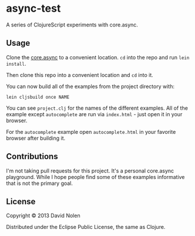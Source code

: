 # async-test

A series of ClojureScript experiments with core.async.

## Usage

Clone the [core.async](https://github.com/clojure/core.async) to a
convenient location. `cd` into the repo and run `lein install`.

Then clone this repo into a convenient location and `cd` into it.

You can now build all of the examples from the project directory
with:

```
lein cljsbuild once NAME
```

You can see `project.clj` for the names of the different examples. All
of the example except `autocomplete` are run via `index.html` - just
open it in your browser.

For the `autocomplete` example open `autocomplete.html` in your
favorite browser after building it.

## Contributions

I'm not taking pull requests for this project. It's a personal
core.async playground. While I hope people find some of these examples
informative that is not the primary goal.

## License

Copyright © 2013 David Nolen

Distributed under the Eclipse Public License, the same as Clojure.
